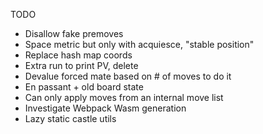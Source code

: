 TODO

- Disallow fake premoves
- Space metric but only with acquiesce, "stable position"
- Replace hash map coords
- Extra run to print PV, delete
- Devalue forced mate based on # of moves to do it
- En passant + old board state
- Can only apply moves from an internal move list 
- Investigate Webpack Wasm generation
- Lazy static castle utils
